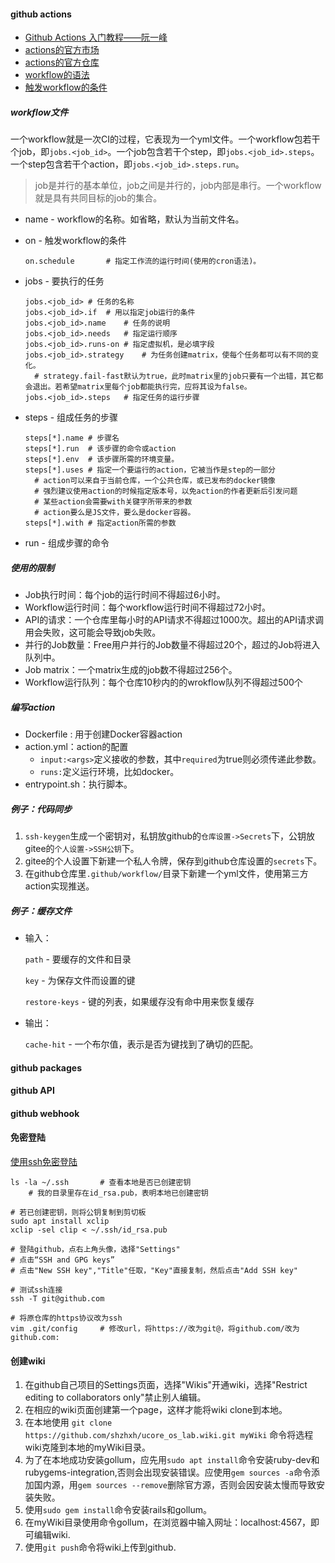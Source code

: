 #### github actions

- [Github Actions 入门教程——阮一峰](http://www.ruanyifeng.com/blog/2019/09/getting-started-with-github-actions.html)
- [actions的官方市场](https://github.com/marketplace?type=actions)
- [actions的官方仓库](https://github.com/actions)
- [workflow的语法](https://docs.github.com/en/actions/reference/workflow-syntax-for-github-actions)
- [触发workflow的条件](https://docs.github.com/en/actions/reference/events-that-trigger-workflows)

##### workflow文件

一个workflow就是一次CI的过程，它表现为一个yml文件。一个workflow包若干个job，即`jobs.<job_id>`。一个job包含若干个step，即`jobs.<job_id>.steps`。一个step包含若干个action，即`jobs.<job_id>.steps.run`。

> job是并行的基本单位，job之间是并行的，job内部是串行。一个workflow就是具有共同目标的job的集合。

- name - workflow的名称。如省略，默认为当前文件名。

- on - 触发workflow的条件

  ```
  on.schedule		# 指定工作流的运行时间(使用的cron语法)。
  ```

  

- jobs - 要执行的任务

  ```
  jobs.<job_id>	# 任务的名称
  jobs.<job_id>.if	# 用以指定job运行的条件
  jobs.<job_id>.name	# 任务的说明
  jobs.<job_id>.needs	# 指定运行顺序
  jobs.<job_id>.runs-on	# 指定虚拟机，是必填字段
  jobs.<job_id>.strategy	# 为任务创建matrix，使每个任务都可以有不同的变化。
  	# strategy.fail-fast默认为true，此时matrix里的job只要有一个出错，其它都会退出。若希望matrix里每个job都能执行完，应将其设为false。
  jobs.<job_id>.steps	# 指定任务的运行步骤
  ```
  
- steps - 组成任务的步骤

  ```
  steps[*].name	# 步骤名
  steps[*].run	# 该步骤的命令或action
  steps[*].env	# 该步骤所需的环境变量。
  steps[*].uses	# 指定一个要运行的action，它被当作是step的一部分
  	# action可以来自于当前仓库，一个公共仓库，或已发布的docker镜像
  	# 强烈建议使用action的时候指定版本号，以免action的作者更新后引发问题
  	# 某些action会需要with关键字所带来的参数
  	# action要么是JS文件，要么是docker容器。
  steps[*].with	# 指定action所需的参数
  
  ```

- run - 组成步骤的命令

##### 使用的限制

- Job执行时间：每个job的运行时间不得超过6小时。
- Workflow运行时间：每个workflow运行时间不得超过72小时。
- API的请求：一个仓库里每小时的API请求不得超过1000次。超出的API请求调用会失败，这可能会导致job失败。
- 并行的Job数量：Free用户并行的Job数量不得超过20个，超过的Job将进入队列中。
- Job matrix：一个matrix生成的job数不得超过256个。
- Workflow运行队列：每个仓库10秒内的的wrokflow队列不得超过500个

##### 编写action

- Dockerfile : 用于创建Docker容器action
- action.yml：action的配置
  - `input:<args>`定义接收的参数，其中`required`为true则必须传递此参数。
  - `runs:`定义运行环境，比如docker。
- entrypoint.sh：执行脚本。

##### 例子：代码同步

1. `ssh-keygen`生成一个密钥对，私钥放github的`仓库设置->Secrets`下，公钥放gitee的`个人设置->SSH公钥`下。
2. gitee的个人设置下新建一个私人令牌，保存到github仓库设置的`secrets`下。
3. 在github仓库里`.github/workflow/`目录下新建一个yml文件，使用第三方action实现推送。

##### 例子：缓存文件

- 输入：

  `path` - 要缓存的文件和目录

  `key` - 为保存文件而设置的键

  `restore-keys` - 键的列表，如果缓存没有命中用来恢复缓存

- 输出：

  `cache-hit` - 一个布尔值，表示是否为键找到了确切的匹配。

#### github packages

#### github API

#### github webhook

#### 免密登陆

[使用ssh免密登陆](https://help.github.com/en/articles/connecting-to-github-with-ssh)

```
ls -la ~/.ssh		# 查看本地是否已创建密钥
	# 我的目录里存在id_rsa.pub，表明本地已创建密钥

# 若已创建密钥，则将公钥复制到剪切板
sudo apt install xclip
xclip -sel clip < ~/.ssh/id_rsa.pub

# 登陆github，点右上角头像，选择"Settings"
# 点击“SSH and GPG keys”
# 点击"New SSH key","Title"任取，"Key"直接复制，然后点击"Add SSH key"

# 测试ssh连接
ssh -T git@github.com

# 将原仓库的https协议改为ssh
vim .git/config		# 修改url，将https://改为git@，将github.com/改为github.com:
```

#### 创建wiki
1. 在github自己项目的Settings页面，选择"Wikis"开通wiki，选择"Restrict editing to collaborators only"禁止别人编辑。
2. 在相应的wiki页面创建第一个page，这样才能将wiki clone到本地。
3. 在本地使用 `git clone https://github.com/shzhxh/ucore_os_lab.wiki.git myWiki` 命令将选程wiki克隆到本地的myWiki目录。
4. 为了在本地成功安装gollum，应先用`sudo apt install`命令安装ruby-dev和rubygems-integration,否则会出现安装错误。应使用`gem sources -a`命令添加国内源，用`gem sources --remove`删除官方源，否则会因安装太慢而导致安装失败。
5. 使用`sudo gem install`命令安装rails和gollum。
6. 在myWiki目录使用命令gollum，在浏览器中输入网址：localhost:4567，即可编辑wiki.
7. 使用`git push`命令将wiki上传到github.
